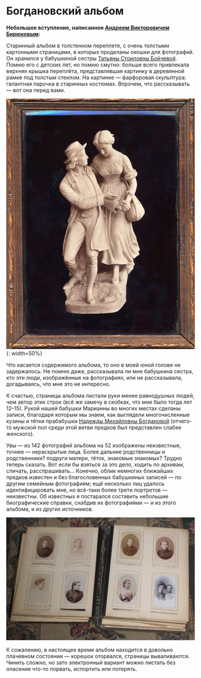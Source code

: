 # Богдановский альбом

**Небольшое вступление, написанное [Андреем Викторовичем Бирюковым](../people/AVB.md):**

Старинный альбом в толстенном переплете, с очень толстыми картонными страницами, в которых проделаны окошки для фотографий. Он хранился у бабушкиной сестры [Татьяны Стоиловны Бойчевой](../people/TSB.md). Помню его с детских лет, но помню смутно: больше всего привлекала верхняя крышка переплёта, представлявшая картинку в деревянной рамке под толстым стеклом. На картинке — фарфоровая скульптура: галантная парочка в старинных костюмах. Впрочем, что рассказывать — вот она перед вами.

![](img/cover.jpg){: width=50%}

Что касается содержимого альбома, то оно в моей юной голове не задержалось. Не помню даже, рассказывала ли мне бабушкина сестра, кто эти люди, изображённые на фотографиях, или не рассказывала, догадываясь, что мне это не интересно.

К счастью, страницы альбома листали руки менее равнодушных людей, чем автор этих строк (всё же замечу в скобках, что мне было тогда лет 12–15). Рукой нашей бабушки Марианны во многих местах сделаны записи, благодаря которым мы знаем, как выглядели многочисленные кузины и тётки прабабушки [Надежды Михайловны Богдановой](NMBB.htm) (отчего-то мужской пол среди этой ветви предков был представлен слабее женского).

Увы — из 142 фотографий альбома на 52 изображены неизвестные, точнее — нераскрытые лица. Более дальние родственницы и родственники? подруги матери, тёток, знакомые знакомых? Трудно теперь сказать. Вот если бы взяться за это дело, ходить по архивам, сличать, расспрашивать… Конечно, облик немногих ближайших предков известен и без благословенных бабушкиных записей — по другим семейным фотографиям; ещё несколько лиц удалось идентифицировать мне, но всё-таки более трети портретов — неизвестны. Об известных я постарался составить небольшие биографические справки, снабдив их фотографиями — и из этого альбома, и из других источников.

![](img/Pages1415.jpg)

К сожалению, в настоящее время альбом находится в довольно плачевном состоянии — корешок оторвался, страницы вываливаются. Чинить сложно, но зато электронный вариант можно листать без опасения что-то порвать, испортить или потерять.
